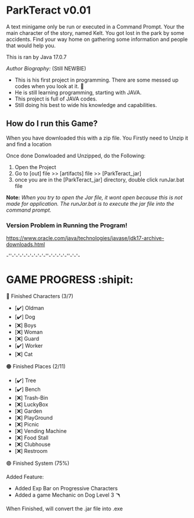 # ParkTeract v0.01
A text minigame only be run or executed in a Command Prompt. Your the main character of the story, named Kelt.
You got lost in the park by some accidents. Find your way home on gathering 
some information and people that would help you.

This is ran by Java 17.0.7

*Author Biography:* (Still NEWBIE)
  - This is his first project in programming. There are some messed up codes when you look at it. :japanese_goblin:
  - He is still learning programming, starting with JAVA.
  - This project is full of JAVA codes.
  - Still doing his best to wide his knowledge and capabilities. 

## How do I run this Game? 
 When you have downloaded this with a zip file. You Firstly need to Unzip it and find a location
 
Once done Donwloaded and Unzipped, do the Following:
 1. Open the Project
 2. Go to [out] file >> [artifacts] file >> [ParkTeract_jar]
 3. once you are in the [ParkTeract_jar] directory, double click runJar.bat file
 
 **Note:** *When you try to open the Jar file, it wont open because this is not made for application.*
 *The runJar.bat is to execute the jar file into the command prompt.*
 
   ### Version Problem in Running the Program!
   
   https://www.oracle.com/java/technologies/javase/jdk17-archive-downloads.html
   
   -''-'-'-'-'-'-'-'-'-''-'-'-'-'-''-'-'-
   
# GAME PROGRESS :shipit:
:red_circle: Finished Characters (3/7)
  - [:heavy_check_mark:] Oldman 
  - [:heavy_check_mark:] Dog 
  - [:x:] Boys 
  - [:x:] Woman 
  - [:x:] Guard 
  - [:heavy_check_mark:] Worker 
  - [:x:] Cat 

:orange_circle: Finished Places (2/11)
  - [:heavy_check_mark:] Tree 
  - [:heavy_check_mark:] Bench 
  - [:x:] Trash-Bin 
  - [:x:] LuckyBox 
  - [:x:] Garden 
  - [:x:] PlayGround 
  - [:x:] Picnic
  - [:x:] Vending Machine
  - [:x:] Food Stall
  - [:x:] Clubhouse
  - [:x:] Restroom

:purple_circle: Finished System (75%)
  
  Added Feature:
  - Added Exp Bar on Progressive Characters
  - Added a game Mechanic on Dog Level 3 :boomerang:

When Finished, will convert the .jar file into .exe

   
   
   

 

